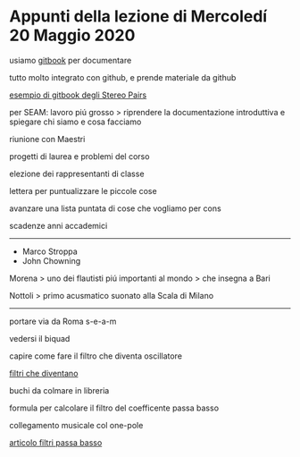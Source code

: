 # Appunti della lezione di Mercoledí 20 Maggio 2020

usiamo [gitbook](https://www.gitbook.com/) per documentare

tutto molto integrato con github, e prende materiale da github

[esempio di gitbook degli Stereo Pairs](https://grammaton.gitbook.io/stereo-pairs/)

per SEAM:
lavoro piú grosso > riprendere la documentazione introduttiva e spiegare chi siamo e cosa facciamo

riunione con Maestri

progetti di laurea e problemi del corso

elezione dei rappresentanti di classe

lettera per puntualizzare le piccole cose

avanzare una lista puntata di cose che vogliamo per cons

scadenze anni accademici
____________
- Marco Stroppa
- John Chowning

Morena > uno dei flautisti piú importanti al mondo > che insegna a Bari

Nottoli > primo acusmatico suonato alla Scala di Milano

____________

portare via da Roma s-e-a-m

vedersi il biquad

capire come fare il filtro che diventa oscillatore

[filtri che diventano](https://github.com/s-e-a-m/References/blob/master/Lupone-Michelangelo/Proceedings-Int.Workshop-Man-Machine-Interaction...Pisa1991.pdf)

buchi da colmare in libreria

formula per calcolare il filtro del coefficente passa basso

collegamento musicale col one-pole

[articolo filtri passa basso](https://www.dsprelated.com/showarticle/182.php)

